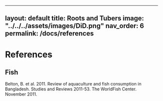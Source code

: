 
---
layout: default
title: Roots and Tubers
image: "../../../assets/images/DiD.png"
nav_order: 6
permalink: /docs/references
---

# References

## Fish
Belton, B. et al. 2011. Review of aquaculture and fish
consumption in Bangladesh. Studies and Reviews
2011-53. The WorldFish Center. November 2011.
<br> <br> 
